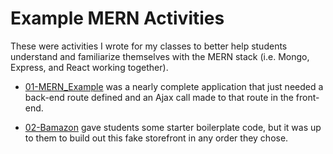 # Example MERN Activities

These were activities I wrote for my classes to better help students understand and familiarize themselves with the MERN stack (i.e. Mongo, Express, and React working together).

  * [01-MERN_Example](01-Mern_Example/README.md) was a nearly complete application that just needed a back-end route defined and an Ajax call made to that route in the front-end.

  * [02-Bamazon](02-Bamazon/README.md) gave students some starter boilerplate code, but it was up to them to build out this fake storefront in any order they chose.
